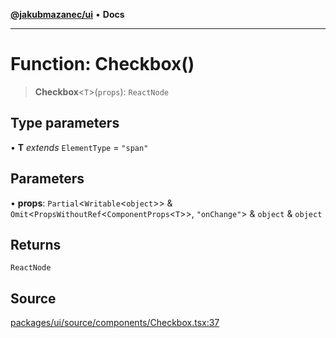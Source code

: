 [**@jakubmazanec/ui**](../README.md) • **Docs**

---

# Function: Checkbox()

> **Checkbox**\<`T`\>(`props`): `ReactNode`

## Type parameters

• **T** _extends_ `ElementType` = `"span"`

## Parameters

• **props**: `Partial`\<`Writable`\<`object`\>\> &
`Omit`\<`PropsWithoutRef`\<`ComponentProps`\<`T`\>\>, `"onChange"`\> & `object` & `object`

## Returns

`ReactNode`

## Source

[packages/ui/source/components/Checkbox.tsx:37](https://github.com/jakubmazanec/tools/blob/bb20df5276ddb119762948adc2cda520aef09f0f/packages/ui/source/components/Checkbox.tsx#L37)
